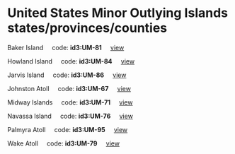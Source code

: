 # United States Minor Outlying Islands states/provinces/counties
Baker Island&nbsp;&nbsp;&nbsp;&nbsp;&nbsp;code: **id3:UM-81**&nbsp;&nbsp;&nbsp;&nbsp;&nbsp;[view](../export/geojson/medium/id3/um/81.geojson)&nbsp;&nbsp;&nbsp;&nbsp;&nbsp;


Howland Island&nbsp;&nbsp;&nbsp;&nbsp;&nbsp;code: **id3:UM-84**&nbsp;&nbsp;&nbsp;&nbsp;&nbsp;[view](../export/geojson/medium/id3/um/84.geojson)&nbsp;&nbsp;&nbsp;&nbsp;&nbsp;


Jarvis Island&nbsp;&nbsp;&nbsp;&nbsp;&nbsp;code: **id3:UM-86**&nbsp;&nbsp;&nbsp;&nbsp;&nbsp;[view](../export/geojson/medium/id3/um/86.geojson)&nbsp;&nbsp;&nbsp;&nbsp;&nbsp;


Johnston Atoll&nbsp;&nbsp;&nbsp;&nbsp;&nbsp;code: **id3:UM-67**&nbsp;&nbsp;&nbsp;&nbsp;&nbsp;[view](../export/geojson/medium/id3/um/67.geojson)&nbsp;&nbsp;&nbsp;&nbsp;&nbsp;


Midway Islands&nbsp;&nbsp;&nbsp;&nbsp;&nbsp;code: **id3:UM-71**&nbsp;&nbsp;&nbsp;&nbsp;&nbsp;[view](../export/geojson/medium/id3/um/71.geojson)&nbsp;&nbsp;&nbsp;&nbsp;&nbsp;


Navassa Island&nbsp;&nbsp;&nbsp;&nbsp;&nbsp;code: **id3:UM-76**&nbsp;&nbsp;&nbsp;&nbsp;&nbsp;[view](../export/geojson/medium/id3/um/76.geojson)&nbsp;&nbsp;&nbsp;&nbsp;&nbsp;


Palmyra Atoll&nbsp;&nbsp;&nbsp;&nbsp;&nbsp;code: **id3:UM-95**&nbsp;&nbsp;&nbsp;&nbsp;&nbsp;[view](../export/geojson/medium/id3/um/95.geojson)&nbsp;&nbsp;&nbsp;&nbsp;&nbsp;


Wake Atoll&nbsp;&nbsp;&nbsp;&nbsp;&nbsp;code: **id3:UM-79**&nbsp;&nbsp;&nbsp;&nbsp;&nbsp;[view](../export/geojson/medium/id3/um/79.geojson)&nbsp;&nbsp;&nbsp;&nbsp;&nbsp;

